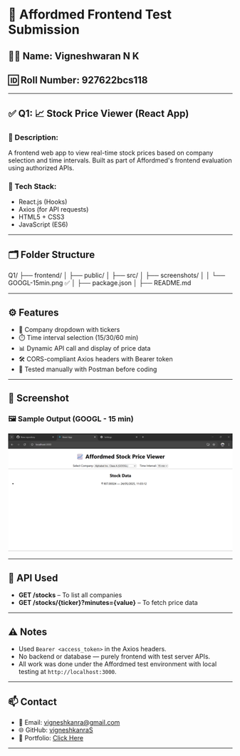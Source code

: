 # 💼 Affordmed Frontend Test Submission

## 👨‍🎓 Name: Vigneshwaran N K  
## 🆔 Roll Number: 927622bcs118  

---

## ✅ Q1: 📈 Stock Price Viewer (React App)

### 🚀 Description:
A frontend web app to view real-time stock prices based on company selection and time intervals. Built as part of Affordmed's frontend evaluation using authorized APIs.

### 🔧 Tech Stack:
- React.js (Hooks)
- Axios (for API requests)
- HTML5 + CSS3
- JavaScript (ES6)

---

## 🗂️ Folder Structure
Q1/
├── frontend/
│ ├── public/
│ ├── src/
│ ├── screenshots/
│ │ └── GOOGL-15min.png ✅
│ ├── package.json
│ ├── README.md

---

## ⚙️ Features

- 🔎 Company dropdown with tickers
- ⏱️ Time interval selection (15/30/60 min)
- 📊 Dynamic API call and display of price data
- 🛠️ CORS-compliant Axios headers with Bearer token
- 🧪 Tested manually with Postman before coding

---

## 🧪 Screenshot

### 🖼️ Sample Output (GOOGL - 15 min)

![GOOGL](./screenshots/GOOGL-15min.png)

---

## 🔐 API Used

- **GET /stocks** – To list all companies
- **GET /stocks/{ticker}?minutes={value}** – To fetch price data

---

## ⚠️ Notes

- Used `Bearer <access_token>` in the Axios headers.
- No backend or database — purely frontend with test server APIs.
- All work was done under the Affordmed test environment with local testing at `http://localhost:3000`.

---

## 📫 Contact

- 📧 Email: vigneshkanra@gmail.com  
- 🌐 GitHub: [vigneshkanraS](https://github.com/vigneshkanraS)
- 💼 Portfolio: [Click Here](https://yogeshneelamegam15.my.canva.site/vigneshkanra)

---

